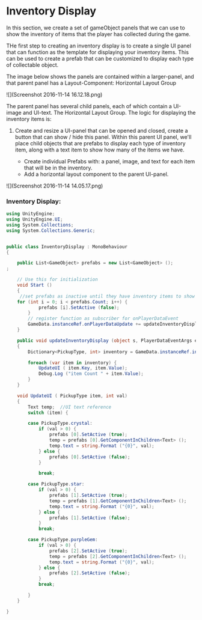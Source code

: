 # Inventory Display

In this section, we create a set of gameObject panels that we can use to show the inventory of items that the player has collected during the game.

THe first step to creating an inventory display is to create a single UI panel that can function as the template for displaying your inventory items.  This can be used to create a prefab that can be customized to display each type of collectable object.

The image below shows the panels are contained within a larger-panel, and that parent panel has a Layout-Component: Horizontal Layout Group

![](Screenshot 2016-11-14 16.12.18.png)

The parent panel has several child panels, each of which contain a UI-image and UI-text.  The Horizontal Layout Group.  The logic for displaying the inventory items is:

1. Create and resize a UI-panel that can be opened and closed, create a button that can show / hide this panel.  Within this parent UI panel, we'll place child objects that are prefabs to display each type of inventory item, along with a text item to show how many of the items we have.

    - Create individual Prefabs with: a panel, image, and text for each item that will be in the inventory.  
    - Add a horizontal layout component to the parent UI-panel.

![](Screenshot 2016-11-14 14.05.17.png)

### Inventory Display:

```C\#
using UnityEngine;
using UnityEngine.UI;
using System.Collections;
using System.Collections.Generic;


public class InventoryDisplay : MonoBehaviour
{

    public List<GameObject> prefabs = new List<GameObject> ();
;

    // Use this for initialization
    void Start ()
    {
     //set prefabs as inactive until they have inventory items to show   
    for (int i = 0; i < prefabs.Count; i++) {
            prefabs [i].SetActive (false);
        }
        // register function as subscriber for onPlayerDataEvent
        GameData.instanceRef.onPlayerDataUpdate += updateInventoryDisplay;
    }

    public void updateInventoryDisplay (object s, PlayerDataEventArgs e)
    {
        Dictionary<PickupType, int> inventory = GameData.instanceRef.inventory;

        foreach (var item in inventory) {
            UpdateUI ( item.Key, item.Value); 
            Debug.Log ("item Count " + item.Value);
        }
    }

    void UpdateUI ( PickupType item, int val)
    {
        Text temp;  //UI text reference
        switch (item) {

        case PickupType.crystal:
            if (val > 0) {
                prefabs [0].SetActive (true);
                temp = prefabs [0].GetComponentInChildren<Text> ();
                temp.text = string.Format ("{0}", val);
            } else {
                prefabs [0].SetActive (false);
            }

            break;

        case PickupType.star:
            if (val > 0) {
                prefabs [1].SetActive (true);
                temp = prefabs [1].GetComponentInChildren<Text> ();
                temp.text = string.Format ("{0}", val);
            } else {
                prefabs [1].SetActive (false);
            }
            break;

        case PickupType.purpleGem:
            if (val > 0) {
                prefabs [2].SetActive (true);
                temp = prefabs [2].GetComponentInChildren<Text> ();
                temp.text = string.Format ("{0}", val);
            } else {
                prefabs [2].SetActive (false);
            }
            break;

        }
    }

}
```




